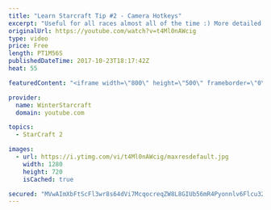 ```yaml
---
title: "Learn Starcraft Tip #2 - Camera Hotkeys"
excerpt: "Useful for all races almost all of the time :) More detailed guides/tutorials under the learn to play starcraft playlist."
originalUrl: https://youtube.com/watch?v=t4Ml0nAWcig
type: video
price: Free
length: PT1M56S
publishedDateTime: 2017-10-23T18:17:42Z
heat: 55

featuredContent: "<iframe width=\"800\" height=\"500\" frameborder=\"0\" src=\"https://www.youtube.com/embed/t4Ml0nAWcig\" allow=\"accelerometer; autoplay; encrypted-media; gyroscope; picture-in-picture\" allowfullscreen></iframe>"

provider:
  name: WinterStarcraft
  domain: youtube.com

topics:
  - StarCraft 2

images:
  - url: https://i.ytimg.com/vi/t4Ml0nAWcig/maxresdefault.jpg
    width: 1280
    height: 720
    isCached: true

secured: "MVwAImXbFtScFl3wr8s64dVi7McqocreqZW8L8GIUb56mR4Pyonnlv6Flcu32fy+o0M/LFZkaf02kkue5UMyGJYJt+Owan3kSurTAPbkEwIfUzBViM61LRogJvxVOisyqhlZ4gyunYaqGtlYpRjt6VV288BpsDWdo5ELb68rsG6dgS8BIEISZkTlv4maxKTVUYGQraQ8uhD9930VyTkmZEB36sdietTSKeTnD3EwKQkyUx5wKsQqa7/8CMnGYVncqdsuk2gg6BavmuX9OwEVhSLSQVzuZ1OAcYWLpRrmOY7XezzslHpz7nKZJkbYzoycuRdY1Ls8Q4MmmDtaXpv2n1fgB6UFE2T35FkwcFNzwdi2mQzQusxopReoPUL+F+JkF91XuV9pBnFqf+X4VWOhsRIm6ZV/kPGJ+MzPpC46kxc=;6zm0I7z7KDrl+OVLHNTSFw=="
---
```


